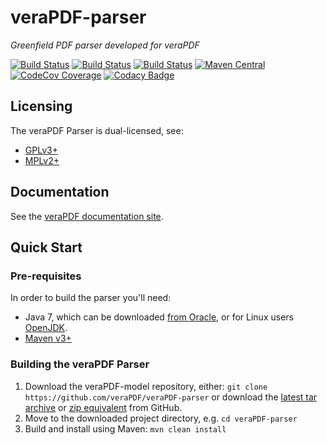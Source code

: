 veraPDF-parser
==============
*Greenfield PDF parser developed for veraPDF*

[![Build Status](https://travis-ci.org/veraPDF/veraPDF-parser.svg?branch=integration)](https://travis-ci.org/veraPDF/parser "Travis-CI")
[![Build Status](http://jenkins.openpreservation.org/buildStatus/icon?job=veraPDF-parser)](http://jenkins.openpreservation.org/job/veraPDF-parser/ "OPF Jenkins Release")
[![Build Status](http://jenkins.openpreservation.org/buildStatus/icon?job=veraPDF-parser-dev)](http://jenkins.openpreservation.org/job/veraPDF-parser-dev/ "OPF Jenkins Development")
[![Maven Central](https://img.shields.io/maven-central/v/org.verapdf/parser.svg)](http://repo1.maven.org/maven2/org/verapdf/pdf-model/ "Maven central")
[![CodeCov Coverage](https://img.shields.io/codecov/c/github/veraPDF/veraPDF-parser.svg)](https://codecov.io/gh/veraPDF/veraPDF-parser/ "CodeCov grade")
[![Codacy Badge](https://api.codacy.com/project/badge/Grade/c0cab187a06a4820bc0891dd2bf8db85)](https://www.codacy.com/app/veraPDF/veraPDF-parser?utm_source=github.com&amp;utm_medium=referral&amp;utm_content=veraPDF/veraPDF-parser&amp;utm_campaign=Badge_Grade)

Licensing
---------
The veraPDF Parser is dual-licensed, see:

 - [GPLv3+](LICENSE.GPL "GNU General Public License, version 3")
 - [MPLv2+](LICENSE.MPL "Mozilla Public License, version 2.0")

Documentation
-------------
See the [veraPDF documentation site](http://docs.verapdf.org/).

Quick Start
-----------
### Pre-requisites

In order to build the parser you'll need:

 * Java 7, which can be downloaded [from Oracle](http://www.oracle.com/technetwork/java/javase/downloads/index.html), or for Linux users [OpenJDK](http://openjdk.java.net/install/index.html).
 * [Maven v3+](https://maven.apache.org/)

### Building the veraPDF Parser

 1. Download the veraPDF-model repository, either: `git clone https://github.com/veraPDF/veraPDF-parser`
 or download the [latest tar archive](https://github.com/veraPDF/veraPDF-parser/archive/integration.tar.gz "veraPDF-parser latest GitHub tar archive") or [zip equivalent](https://github.com/veraPDF/veraPDF-parser/archive/integration.zip "veraPDF-parser latest GitHub zip archive") from GitHub.
 2. Move to the downloaded project directory, e.g. `cd veraPDF-parser`
 3. Build and install using Maven: `mvn clean install`
